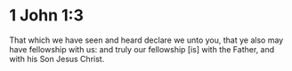 # 1 John 1:3

That which we have seen and heard declare we unto you, that ye also may have fellowship with us: and truly our fellowship [is] with the Father, and with his Son Jesus Christ.